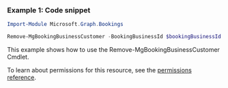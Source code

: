 ### Example 1: Code snippet

```powershellImport-Module Microsoft.Graph.Bookings

Remove-MgBookingBusinessCustomer -BookingBusinessId $bookingBusinessId -BookingCustomerBaseId $bookingCustomerBaseId
```
This example shows how to use the Remove-MgBookingBusinessCustomer Cmdlet.
To learn about permissions for this resource, see the [permissions reference](/graph/permissions-reference).


